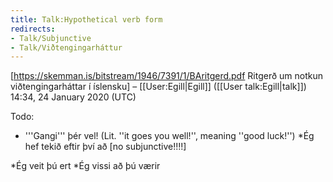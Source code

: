 ```yaml
---
title: Talk:Hypothetical verb form
redirects:
- Talk/Subjunctive
- Talk/Viðtengingarháttur
---
```


[https://skemman.is/bitstream/1946/7391/1/BAritgerd.pdf Ritgerð um notkun viðtengingarháttar í íslensku] – [[User:Egill|Egill]] ([[User talk:Egill|talk]]) 14:34, 24 January 2020 (UTC)

Todo:

* '''Gangi''' þér vel! (Lit. ''it goes you well!'', meaning ''good luck!'')
*Ég hef tekið eftir því að [no subjunctive!!!!]

*Ég veit þú ert
*Ég vissi að þú værir

